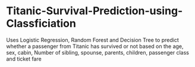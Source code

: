 # Titanic-Survival-Prediction-using-Classficiation
Uses Logistic Regression, Random Forest and Decision Tree to predict whether a passenger from Titanic has survived or not based on the age, sex, cabin, Number of sibling, spounse, parents, children, passenger class and ticket fare
